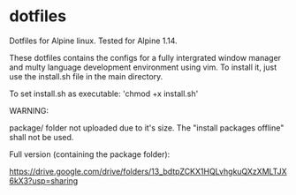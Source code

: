 # dotfiles

Dotfiles for Alpine linux.
Tested for Alpine 1.14.

These dotfiles contains the configs for a fully intergrated window manager and multy language development environment using vim.
To install it, just use the install.sh file in the main directory.

To set install.sh as executable:
'chmod +x install.sh'


WARNING:

package/ folder not uploaded due to it's size. The "install packages offline" shall not be used.


Full version (containing the package folder):

https://drive.google.com/drive/folders/13_bdtpZCKX1HQLvhgkuQXzXMLTJX6kX3?usp=sharing
